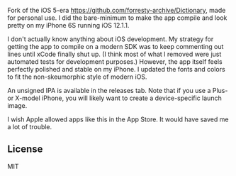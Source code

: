 Fork of the iOS 5-era https://github.com/forresty-archive/Dictionary, made for personal use. I did the bare-minimum to make the app compile and look pretty on my iPhone 6S running iOS 12.1.1.

I don't actually know anything about iOS development. My strategy for getting the app to compile on a modern SDK was to keep commenting out lines until xCode finally shut up. (I think most of what I removed were just automated tests for development purposes.) However, the app itself feels perfectly polished and stable on my iPhone. I updated the fonts and colors to fit the non-skeumorphic style of modern iOS.

An unsigned IPA is available in the releases tab. Note that if you use a Plus- or X-model iPhone, you will likely want to create a device-specific launch image.

I wish Apple allowed apps like this in the App Store. It would have saved me a lot of trouble.

## License

MIT
